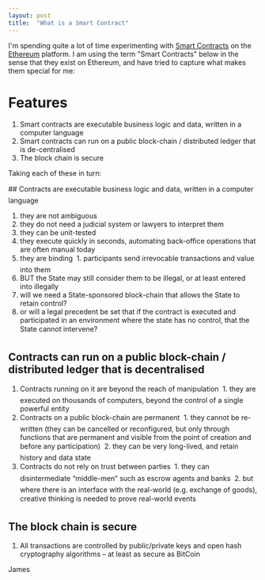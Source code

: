 ```yaml
---
layout: post
title:  "What is a Smart Contract"
---
```


I'm spending quite a lot of time experimenting with [Smart Contracts](https://en.wikipedia.org/wiki/Smart_contract) on the [Ethereum](https://www.ethereum.org/) platform. I am using the term "Smart Contracts" below in the sense that they exist on Ethereum, and have tried to capture what makes them special for me:

# Features
1. Smart contracts are executable business logic and data, written in a computer language
2. Smart contracts can run on a public block-chain / distributed ledger that is de-centralised
3. The block chain is secure
 

Taking each of these in turn:

## Contracts are executable business logic and data, written in a computer language

1. they are not ambiguous
  1. they do not need a judicial system or lawyers to interpret them
2. they can be unit-tested
3. they execute quickly in seconds, automating back-office operations that are often manual today
4. they are binding
  1. participants send irrevocable transactions and value into them
5. BUT the State may still consider them to be illegal, or at least entered into illegally
  1. will we need a State-sponsored block-chain that allows the State to retain control?
  2. or will a legal precedent be set that if the contract is executed and participated in an environment where the state has no control, that the State cannot intervene?

## Contracts can run on a public block-chain / distributed ledger that is decentralised

1. Contracts running on it are beyond the reach of manipulation
  1. they are executed on thousands of computers, beyond the control of a single powerful entity
2. Contracts on a public block-chain are permanent
  1. they cannot be re-written (they can be cancelled or reconfigured, but only through functions that are permanent and visible from the point of creation and before any participation)
  2. they can be very long-lived, and retain history and data state
3. Contracts do not rely on trust between parties
  1. they can disintermediate “middle-men” such as escrow agents and banks
  2. but where there is an interface with the real-world (e.g. exchange of goods), creative thinking is needed to prove real-world events

## The block chain is secure

1. All transactions are controlled by public/private keys and open hash cryptography algorithms – at least as secure as BitCoin


James
